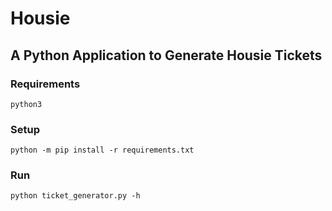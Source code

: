 # Housie
## A Python Application to Generate Housie Tickets

### Requirements
```shell script
python3
```

### Setup
```shell script
python -m pip install -r requirements.txt
```

### Run
```shell script
python ticket_generator.py -h
```